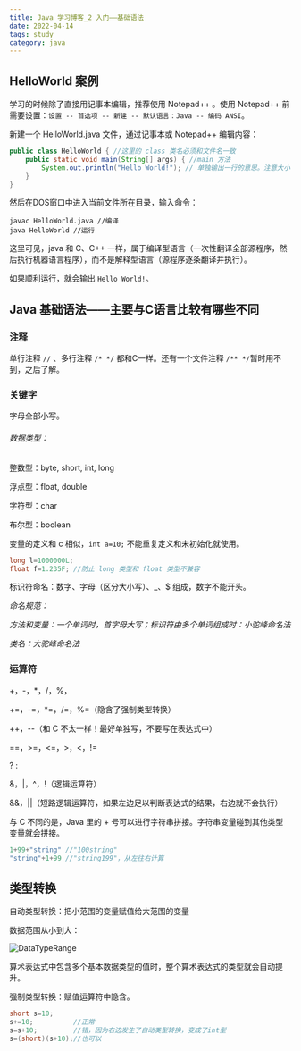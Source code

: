 ```yaml
---
title: Java 学习博客_2 入门——基础语法
date: 2022-04-14
tags: study
category: java
---
```


## HelloWorld 案例

学习的时候除了直接用记事本编辑，推荐使用 Notepad++ 。使用 Notepad++ 前需要设置：`设置 -- 首选项 -- 新建 -- 默认语言：Java -- 编码 ANSI`。

新建一个 HelloWorld.java 文件，通过记事本或 Notepad++ 编辑内容：

```java
public class HelloWorld { //这里的 class 类名必须和文件名一致
    public static void main(String[] args) { //main 方法
        System.out.println("Hello World!"); // 单独输出一行的意思。注意大小写不可以出错
    }
}
```

然后在DOS窗口中进入当前文件所在目录，输入命令：

```
javac HelloWorld.java //编译
java HelloWorld //运行
```

这里可见，java 和 C、C++ 一样，属于编译型语言（一次性翻译全部源程序，然后执行机器语言程序），而不是解释型语言（源程序逐条翻译并执行）。

如果顺利运行，就会输出 `Hello World!`。

## Java 基础语法——主要与C语言比较有哪些不同

### 注释

单行注释 `//` 、多行注释 `/* */` 都和C一样。还有一个文件注释 `/** */`暂时用不到，之后了解。

### 关键字

字母全部小写。

###### 数据类型：

整数型：byte, short, int, long

浮点型：float, double

字符型：char

布尔型：boolean

变量的定义和 c 相似，`int a=10;` 不能重复定义和未初始化就使用。

```java
long l=1000000L;
float f=1.235F; //防止 long 类型和 float 类型不兼容
```

标识符命名：数字、字母（区分大小写）、_、$ 组成，数字不能开头。

*命名规范：*

*方法和变量：一个单词时，首字母大写；标识符由多个单词组成时：小驼峰命名法*

*类名：大驼峰命名法*

### 运算符

+，-，*，/，%，

+=，-=，*=，/=，%=（隐含了强制类型转换）

++，--（和 C 不太一样！最好单独写，不要写在表达式中）

==，>=，<=，>，<，!=

? : 

&，|，^，!（逻辑运算符）

&&，||（短路逻辑运算符，如果左边足以判断表达式的结果，右边就不会执行）

与 C 不同的是，Java 里的 + 号可以进行字符串拼接。字符串变量碰到其他类型变量就会拼接。

```java
1+99+"string" //"100string"
"string"+1+99 //"string199"，从左往右计算
```



## 类型转换

自动类型转换：把小范围的变量赋值给大范围的变量

数据范围从小到大：

![DataTypeRange](https://s1.328888.xyz/2022/04/14/iX6sR.png)

算术表达式中包含多个基本数据类型的值时，整个算术表达式的类型就会自动提升。

强制类型转换：赋值运算符中隐含。

```java
short s=10;		
s+=10;			//正常
s=s+10;			//错，因为右边发生了自动类型转换，变成了int型
s=(short)(s+10);//也可以
```





